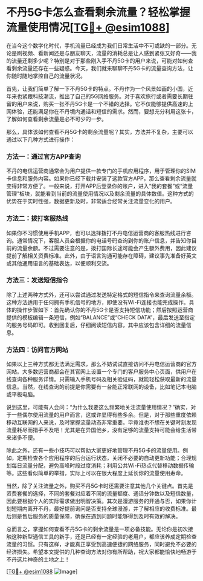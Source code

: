 # 不丹5G卡怎么查看剩余流量？轻松掌握流量使用情况[[TG💪+ @esim1088](https://t.me/s/esim1088)]

在当今这个数字化时代，手机流量已经成为我们日常生活中不可或缺的一部分。无论是刷视频、看新闻还是与朋友聊天，流量的消耗总是让人感到紧张又好奇——我的流量还剩多少呢？特别是对于那些刚入手不丹5G卡的用户来说，可能对如何查看剩余流量还存在一些疑惑。今天，我们就来聊聊不丹5G卡的流量查询方法，让你随时随地掌控自己的流量状况。

首先，让我们简单了解一下不丹5G卡的特点。不丹作为一个风景如画的小国，近年来也紧跟科技潮流，推出了自己的5G网络服务。对于喜欢旅行或者需要长期驻留的用户来说，购买一张不丹5G卡是一个不错的选择。它不仅能够提供高速的上网体验，还能满足你在不丹境内通话和短信的需求。然而，要想充分利用这张卡，了解如何查看剩余流量是必不可少的一步。

那么，具体该如何查看不丹5G卡的剩余流量呢？其实，方法并不复杂，主要可以通过以下几种方式进行操作：

### 方法一：通过官方APP查询

不丹的电信运营商通常会为用户提供一款专门的手机应用程序，用于管理你的SIM卡信息和服务内容。如果你已经下载并安装了这款官方APP，那么查看剩余流量就变得非常方便了。一般来说，打开APP后登录你的账户，进入“我的套餐”或“流量管理”板块，就能看到当前的流量使用情况以及剩余流量的具体数值。这种方式的优势在于实时性强，数据更新及时，非常适合经常关注流量变化的用户。

### 方法二：拨打客服热线

如果你不习惯使用手机APP，也可以选择拨打不丹电信运营商的客服热线进行咨询。通常情况下，客服人员会根据你的电话号码查询到你的账户信息，并告知你目前的流量余额。不过需要注意的是，拨打国际长途可能会产生额外费用，因此建议提前了解相关资费标准。此外，由于语言沟通可能存在障碍，建议事先准备好英文或其他通用语言的基础表达，以便顺利交流。

### 方法三：发送短信指令

除了上述两种方式外，还可以尝试通过发送特定格式的短信指令来查询流量余额。这种方法适用于任何拥有手机信号的地方，即使没有Wi-Fi连接也能完成操作。具体的操作步骤如下：首先确认你的不丹5G卡是否支持短信功能；然后按照运营商提供的模板编辑一条短信，例如“BALANCE”或“CHECK DATA”，最后发送至指定的服务号码即可。收到回复后，仔细阅读短信内容，其中应该包含详细的流量信息。

### 方法四：访问官方网站

如果以上三种方式都无法满足需求，那么不妨试试直接访问不丹电信运营商的官方网站。大多数运营商都会在其官网上设置一个专门的客户服务中心页面，供用户在线查询各种服务详情。只需输入手机号码及相关验证码，就能轻松获取最新的流量信息。当然，在线查询的前提是你需要有一台能正常联网的设备，比如笔记本电脑或平板电脑。

说到这里，可能有人会问：“为什么我要这么频繁地关注流量使用情况？”确实，对于一些偶尔使用流量的用户而言，这或许显得有些多余。但是，对于那些重度依赖移动互联网的人来说，及时掌握流量动态非常重要。毕竟谁也不想在关键时刻发现流量耗尽而措手不及吧！尤其是在异国他乡，没有足够的流量支持可能会给生活带来诸多不便。

除此之外，还有一些小技巧可以帮助大家更好地管理不丹5G卡的流量使用。例如，定期检查各个应用程序的后台运行状态，关闭不必要的自动更新功能；合理规划每日流量分配，避免高峰时段过度消耗；利用公共Wi-Fi热点代替移动数据传输等。这些看似简单的举措，实际上可以在很大程度上延长你的流量使用寿命。

当然，除了关注流量之外，购买不丹5G卡时还需要注意其他几个关键点。首先是资费套餐的选择，不同的套餐对应着不同的流量额度、通话分钟数以及短信数量，因此要根据个人的实际需求做出明智决策。其次是漫游服务的开通与否，如果你计划短期内离开不丹，最好提前询问是否支持全球漫游，并了解相应的收费标准。最后则是售后服务的质量保障，确保在遇到问题时能够得到及时有效的解决。

总而言之，掌握如何查看不丹5G卡的剩余流量是一项必备技能。无论你是初次接触这种新型通信工具的新手，还是已经有一定经验的老用户，都应该养成定期检查流量的习惯。只有这样，才能真正享受到高速便捷的网络服务，同时避免不必要的经济损失。希望本文提供的几种查询方法对你有所帮助，祝大家都能愉快地畅游于不丹这片神奇的土地之上！

[[TG💪+ @esim1088](https://t.me/s/esim1088) ![Image](https://i.postimg.cc/4NQfJmqS/Snipaste-2025-05-13-00-14-12.png)]